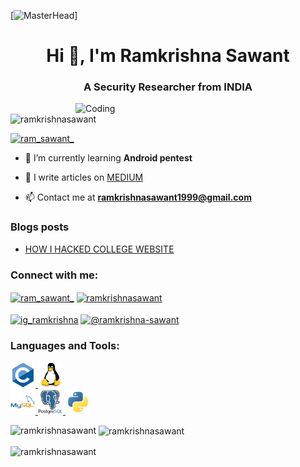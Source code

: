 [![MasterHead](https://i.ibb.co/X2PbSTh/Twitter-Header-RAMA.jpg)]
<h1 align="center">Hi 👋, I'm Ramkrishna Sawant</h1>
<h3 align="center">A Security Researcher from INDIA</h3>
<img align="right" alt="Coding" width="400" src="https://cdn.dribbble.com/users/1162077/screenshots/3848914/media/320984a9ca58b3c73274c9259ecf6de8.gif">
<p align="left"> <img src="https://komarev.com/ghpvc/?username=ramkrishnasawant&label=Profile%20views&color=0e75b6&style=flat" alt="ramkrishnasawant" /> </p>

<p align="left"> <a href="https://twitter.com/ram_sawant_" target="blank"><img src="https://img.shields.io/twitter/follow/ram_sawant_?logo=twitter&style=for-the-badge" alt="ram_sawant_" /></a> </p>

- 🌱 I’m currently learning **Android pentest**

- 📝 I write articles on [MEDIUM](https://ramkrishna-sawant.medium.com/)

- 📫 Contact me at  **ramkrishnasawant1999@gmail.com**

### Blogs posts
 -  [HOW I HACKED COLLEGE WEBSITE](https://ramkrishna-sawant.medium.com/how-i-hacked-my-friends-college-website-within-10-minutes-e862cb5ad7a3)

<h3 align="left">Connect with me:</h3>
<p align="left">
<a href="https://twitter.com/ram_sawant_" target="blank"><img align="center" src="https://raw.githubusercontent.com/rahuldkjain/github-profile-readme-generator/master/src/images/icons/Social/twitter.svg" alt="ram_sawant_" height="30" width="40" /></a>
<a href="https://linkedin.com/in/ramkrishnasawant" target="blank"><img align="center" src="https://raw.githubusercontent.com/rahuldkjain/github-profile-readme-generator/master/src/images/icons/Social/linked-in-alt.svg" alt="ramkrishnasawant" height="30" width="40" /></a><br> <br>
<a href="https://instagram.com/ig_ramkrishna" target="blank"><img align="center" src="https://raw.githubusercontent.com/rahuldkjain/github-profile-readme-generator/master/src/images/icons/Social/instagram.svg" alt="ig_ramkrishna" height="30" width="40" /></a>
<a href="https://medium.com/@ramkrishna-sawant" target="blank"><img align="center" src="https://raw.githubusercontent.com/rahuldkjain/github-profile-readme-generator/master/src/images/icons/Social/medium.svg" alt="@ramkrishna-sawant" height="30" width="40" /></a>
</p>

<h3 align="left">Languages and Tools:</h3>
<p align="left"> <a href="https://www.cprogramming.com/" target="_blank" rel="noreferrer"> <img src="https://raw.githubusercontent.com/devicons/devicon/master/icons/c/c-original.svg" alt="c" width="40" height="40"/> </a> <a href="https://www.linux.org/" target="_blank" rel="noreferrer"> <img src="https://raw.githubusercontent.com/devicons/devicon/master/icons/linux/linux-original.svg" alt="linux" width="40" height="40"/> </a> <a href="https://www.mysql.com/" target="_blank" rel="noreferrer"><br> <img src="https://raw.githubusercontent.com/devicons/devicon/master/icons/mysql/mysql-original-wordmark.svg" alt="mysql" width="40" height="40"/> </a> <a href="https://www.postgresql.org" target="_blank" rel="noreferrer"> <img src="https://raw.githubusercontent.com/devicons/devicon/master/icons/postgresql/postgresql-original-wordmark.svg" alt="postgresql" width="40" height="40"/> </a> <a href="https://www.python.org" target="_blank" rel="noreferrer"> <img src="https://raw.githubusercontent.com/devicons/devicon/master/icons/python/python-original.svg" alt="python" width="40" height="40"/> </a> </p>

<p><img align="left" src="https://github-readme-stats.vercel.app/api/top-langs?username=ramkrishnasawant&show_icons=true&locale=en&layout=compact" alt="ramkrishnasawant" /></p>

<p>&nbsp;<img align="center" src="https://github-readme-stats.vercel.app/api?username=ramkrishnasawant&show_icons=true&locale=en" alt="ramkrishnasawant" /></p>

<p><img align="center" src="https://github-readme-streak-stats.herokuapp.com/?user=ramkrishnasawant&" alt="ramkrishnasawant" /></p>

